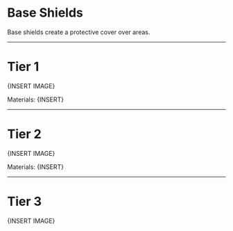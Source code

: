# Base Shields
Base shields create a protective cover over areas.

---
# Tier 1

{INSERT IMAGE}

Materials: {INSERT}


---
# Tier 2

{INSERT IMAGE}

Materials: {INSERT}

---
# Tier 3

{INSERT IMAGE}